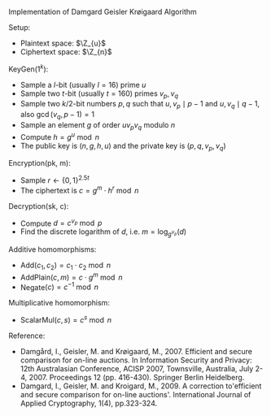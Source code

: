 Implementation of Damgard Geisler Krøigaard Algorithm

Setup:
- Plaintext space: $\Z_{u}$
- Ciphertext space: $\Z_{n}$

KeyGen($1^k$):

- Sample a $l$-bit (usually $l=16$) prime $u$
- Sample two $t$-bit (usually $t=160$) primes $v_p, v_q$
- Sample two $k/2$-bit numbers $p, q$ such that $u, v_p \mid p-1$ and $u, v_q \mid q-1$, also $\gcd(v_q, p-1) = 1$
- Sample an element $g$ of order $uv_pv_q$ modulo $n$
- Compute $h = g^u \bmod n$
- The public key is $(n, g, h, u)$ and the private key is $(p, q, v_p, v_q)$

Encryption(pk, m):

- Sample $r \gets \{0,1\}^{2.5t}$
- The ciphertext is $c = g^m \cdot h^r \bmod n$

Decryption(sk, c):

- Compute $d = c^{v_p} \bmod p$
- Find the discrete logarithm of $d$, i.e. $m=\log_{g^{v_p}}(d)$


Additive homomorphisms:

- Add$(c_1, c_2) = c_1 \cdot c_2 \bmod n$
- AddPlain$(c, m) = c \cdot g^m \bmod n$
- Negate$(c) = c^{-1} \bmod n$

Multiplicative homomorphism:

- ScalarMul$(c, s) = c^s \bmod n$

Reference:

- Damgård, I., Geisler, M. and Krøigaard, M., 2007. Efficient and secure comparison for on-line auctions. In Information Security and Privacy: 12th Australasian Conference, ACISP 2007, Townsville, Australia, July 2-4, 2007. Proceedings 12 (pp. 416-430). Springer Berlin Heidelberg.
- Damgard, I., Geisler, M. and Kroigard, M., 2009. A correction to'efficient and secure comparison for on-line auctions'. International Journal of Applied Cryptography, 1(4), pp.323-324.
